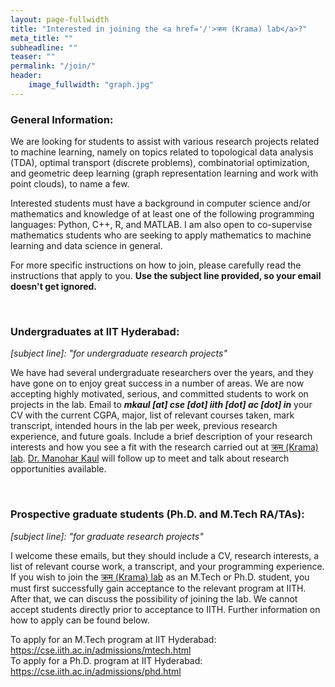 ```yaml
---
layout: page-fullwidth
title: "Interested in joining the <a href='/'>क्रम (Krama) lab</a>?"
meta_title: ""
subheadline: ""
teaser: ""
permalink: "/join/"
header:
    image_fullwidth: "graph.jpg"
---
```

<h3>General Information:</h3>
<p>We are looking for students to assist with various research projects related to machine learning, namely on topics related to topological data analysis (TDA), optimal transport (discrete problems), combinatorial optimization, and geometric deep learning (graph representation learning and work with point clouds), to name a few.
</p>
<p>Interested students must have a background in computer science and/or mathematics and knowledge of at least one of the following programming languages: Python, C++, R, and MATLAB. I am also open to co-supervise mathematics students who are seeking to apply mathematics to machine learning and data science in general.
</p>
<p>
For more specific instructions on how to join, please carefully read the instructions that apply to you. <b>Use the subject line provided, so your email doesn't get ignored.</b>
</p>
<br>

<h3>Undergraduates at IIT Hyderabad:</h3>
<i>[subject line]: "for undergraduate research projects"</i>
<br>
<p>
We have had several undergraduate researchers over the years, and they have gone on to enjoy great success in a number of areas. We are now accepting highly motivated, serious, and committed students to work on projects in the lab. Email to <i><b>mkaul [at] cse [dot] iith [dot] ac [dot] in</b></i> your CV with the current CGPA, major, list of relevant courses taken, mark transcript, intended hours in the lab per week, previous research experience, and future goals. Include a brief description of your research interests and how you see a fit with the research carried out at <a href="https://krama.cse.iith.ac.in">क्रम (Krama) lab</a>.
<a href="https://mkaul.github.io">Dr. Manohar Kaul</a> will follow up to meet and talk about research opportunities available.
</p>
<br>

<h3>Prospective graduate students (Ph.D. and M.Tech RA/TAs):</h3>
<i>[subject line]: "for graduate research projects"</i>
<br>
<p>
I welcome these emails, but they should include a CV, research interests, a list of relevant course work, a transcript, and your programming experience. If you wish to join the <a href="https://krama.cse.iith.ac.in">क्रम (Krama) lab</a> as an M.Tech or Ph.D. student, you must first successfully gain acceptance to the relevant program at IITH. After that, we can discuss the possibility of joining the lab. We cannot accept students directly prior to acceptance to IITH. Further information on how to apply can be found below.
</p>
<p>

To apply for an M.Tech program at IIT Hyderabad: <a href="https://cse.iith.ac.in/admissions/mtech.html" target="_blank">https://cse.iith.ac.in/admissions/mtech.html</a>
<br>
To apply for a Ph.D. program at IIT Hyderabad: <a href="https://cse.iith.ac.in/admissions/phd.html" target="_blank">https://cse.iith.ac.in/admissions/phd.html</a>

</p>
